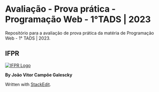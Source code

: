 # Avaliação - Prova prática - Programação Web - 1°TADS | 2023

Repositório para a avaliação de prova prática da matéria de Programação Web - 1° TADS | 2023.

## IFPR

[![IFPR Logo](https://user-images.githubusercontent.com/126702799/234438114-4db30796-20ad-4bec-b118-246ebbe9de63.png)](https://user-images.githubusercontent.com/126702799/234438114-4db30796-20ad-4bec-b118-246ebbe9de63.png)

**By João Vitor Campõe Galescky**

Written with  [StackEdit](https://stackedit.io/).
